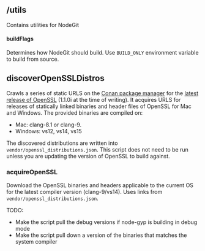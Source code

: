 ## /utils

  Contains utilities for NodeGit

  #### buildFlags
  Determines how NodeGit should build. Use `BUILD_ONLY` environment variable to build from source.

  ## discoverOpenSSLDistros
  Crawls a series of static URLS on the [Conan package manager](https://conan.io/) for the [latest release of OpenSSL](https://bintray.com/conan-community/conan/OpenSSL%3Aconan#files/conan%2FOpenSSL%2F1.1.0i) (1.1.0i at the time of writing). It acquires URLS for releases of statically linked binaries and header files of OpenSSL for Mac and Windows. The provided binaries are compiled on:
  
  * Mac: clang-8.1 or clang-9.
  * Windows: vs12, vs14, vs15

  The discovered distributions are written into `vendor/openssl_distributions.json`. This script does not need to be run unless you are updating the version of OpenSSL to build against.

  ### acquireOpenSSL
  Download the OpenSSL binaries and headers applicable to the current OS for the latest compiler version (clang-9/vs14). Uses links from `vendor/openssl_distributions.json`.
  
  TODO:
  * Make the script pull the debug versions if node-gyp is building in debug mode
  * Make the script pull down a version of the binaries that matches the system compiler
